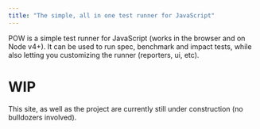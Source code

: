 ```yaml
---
title: "The simple, all in one test runner for JavaScript"
---
```


POW is a simple test runner for JavaScript (works in the browser and on Node v4+). It can be used to run spec, benchmark and impact tests, while also letting you customizing the runner (reporters, ui, etc).

# WIP

This site, as well as the project are currently still under construction (no bulldozers involved).

<PageFooter />
